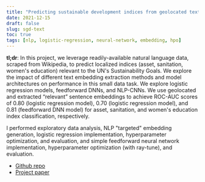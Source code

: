 ```yaml
---
title: "Predicting sustainable development indices from geolocated text"
date: 2021-12-15
draft: false
slug: sgd-text
toc: true
tags: [nlp, logistic-regression, neural-network, embedding, hpo]
---
```


**tl;dr**:
In this project, we leverage readily-available natural language data, scraped from Wikipedia, to predict localized indices (asset, sanitation, women's education) relevant to the UN's Sustainability Goals. We explore the impact of different text embedding extraction methods and model architectures on performance in this small data task. We explore logistic regression models, feedforward DNNs, and NLP-CNNs. We use geolocated and extracted “relevant” sentence embeddings to achieve ROC-AUC scores of 0.80 (logistic regression model), 0.70 (logistic regression model), and 0.81 (feedforward DNN model) for asset, sanitation, and women's education index classification, respectively.

I performed exploratory data analysis, NLP "targeted" embedding generation, logistic regression implementation, hyperparameter optimization, and evaluation, and simple feedforward neural network implementation, hyperparameter optimization (with ray-tune), and evaluation.

- [Github repo](https://github.com/caravanuden/sdg-text)
- [Project paper](https://github.com/caravanuden/sdg-text/blob/main/CS329P_Final_Project_Paper.pdf)
